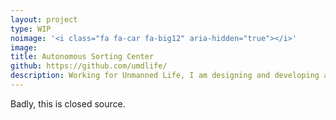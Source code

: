 ```yaml
---
layout: project
type: WIP
noimage: '<i class="fa fa-car fa-big12" aria-hidden="true"></i>'
image: 
title: Autonomous Sorting Center
github: https://github.com/umdlife/
description: Working for Unmanned Life, I am designing and developing an **autonomous sorting center** from the rover to the user interface. This project is for a big Dutsh shipping company.
---
```


Badly, this is closed source. 